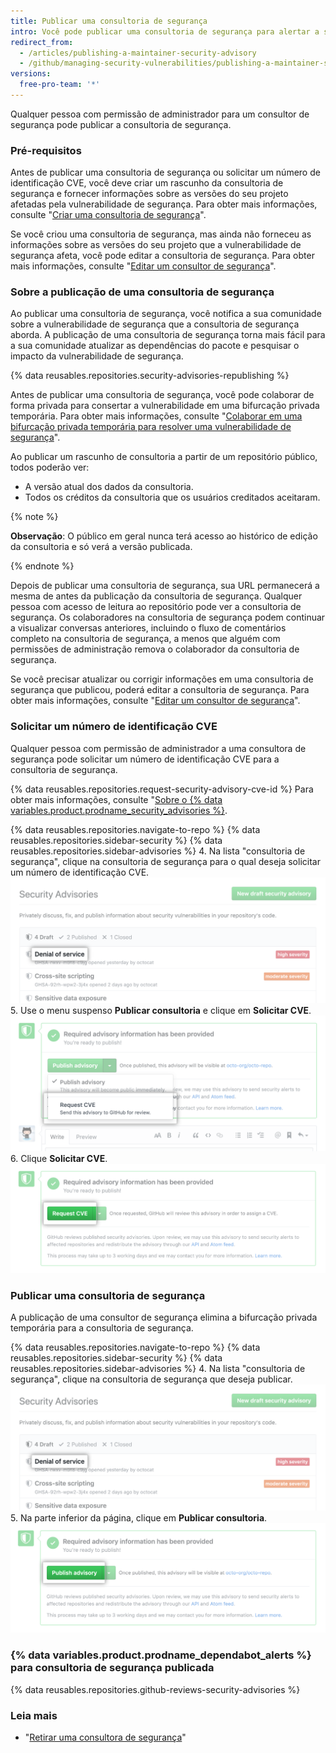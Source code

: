 ```yaml
---
title: Publicar uma consultoria de segurança
intro: Você pode publicar uma consultoria de segurança para alertar a sua comunidade sobre uma vulnerabilidade de segurança no seu projeto.
redirect_from:
  - /articles/publishing-a-maintainer-security-advisory
  - /github/managing-security-vulnerabilities/publishing-a-maintainer-security-advisory
versions:
  free-pro-team: '*'
---
```


Qualquer pessoa com permissão de administrador para um consultor de segurança pode publicar a consultoria de segurança.

### Pré-requisitos

Antes de publicar uma consultoria de segurança ou solicitar um número de identificação CVE, você deve criar um rascunho da consultoria de segurança e fornecer informações sobre as versões do seu projeto afetadas pela vulnerabilidade de segurança. Para obter mais informações, consulte "[Criar uma consultoria de segurança](/github/managing-security-vulnerabilities/creating-a-security-advisory)".

Se você criou uma consultoria de segurança, mas ainda não forneceu as informações sobre as versões do seu projeto que a vulnerabilidade de segurança afeta, você pode editar a consultoria de segurança. Para obter mais informações, consulte "[Editar um consultor de segurança](/github/managing-security-vulnerabilities/editing-a-security-advisory)".

### Sobre a publicação de uma consultoria de segurança

Ao publicar uma consultoria de segurança, você notifica a sua comunidade sobre a vulnerabilidade de segurança que a consultoria de segurança aborda. A publicação de uma consultoria de segurança torna mais fácil para a sua comunidade atualizar as dependências do pacote e pesquisar o impacto da vulnerabilidade de segurança.

{% data reusables.repositories.security-advisories-republishing %}

Antes de publicar uma consultoria de segurança, você pode colaborar de forma privada para consertar a vulnerabilidade em uma bifurcação privada temporária. Para obter mais informações, consulte "[Colaborar em uma bifurcação privada temporária para resolver uma vulnerabilidade de segurança](/articles/collaborating-in-a-temporary-private-fork-to-resolve-a-security-vulnerability)".

Ao publicar um rascunho de consultoria a partir de um repositório público, todos poderão ver:

- A versão atual dos dados da consultoria.
- Todos os créditos da consultoria que os usuários creditados aceitaram.

{% note %}

**Observação**: O público em geral nunca terá acesso ao histórico de edição da consultoria e só verá a versão publicada.

{% endnote %}

Depois de publicar uma consultoria de segurança, sua URL permanecerá a mesma de antes da publicação da consultoria de segurança. Qualquer pessoa com acesso de leitura ao repositório pode ver a consultoria de segurança. Os colaboradores na consultoria de segurança podem continuar a visualizar conversas anteriores, incluindo o fluxo de comentários completo na consultoria de segurança, a menos que alguém com permissões de administração remova o colaborador da consultoria de segurança.

Se você precisar atualizar ou corrigir informações em uma consultoria de segurança que publicou, poderá editar a consultoria de segurança. Para obter mais informações, consulte "[Editar um consultor de segurança](/github/managing-security-vulnerabilities/editing-a-security-advisory)".

### Solicitar um número de identificação CVE

Qualquer pessoa com permissão de administrador a uma consultora de segurança pode solicitar um número de identificação CVE para a consultoria de segurança.

{% data reusables.repositories.request-security-advisory-cve-id %} Para obter mais informações, consulte "[Sobre o {% data variables.product.prodname_security_advisories %}](/github/managing-security-vulnerabilities/about-github-security-advisories#cve-identification-numbers).

{% data reusables.repositories.navigate-to-repo %}
{% data reusables.repositories.sidebar-security %}
{% data reusables.repositories.sidebar-advisories %}
4. Na lista "consultoria de segurança", clique na consultoria de segurança para o qual deseja solicitar um número de identificação CVE. ![Consultoria de segurança na lista](/assets/images/help/security/security-advisory-in-list.png)
5. Use o menu suspenso **Publicar consultoria** e clique em **Solicitar CVE**. ![Solicitar CVE no menu suspenso](/assets/images/help/security/security-advisory-drop-down-request-cve.png)
6. Clique **Solicitar CVE**. ![Botão "Solicitar CVE"](/assets/images/help/security/security-advisory-request-cve-button.png)

### Publicar uma consultoria de segurança

A publicação de uma consultor de segurança elimina a bifurcação privada temporária para a consultoria de segurança.

{% data reusables.repositories.navigate-to-repo %}
{% data reusables.repositories.sidebar-security %}
{% data reusables.repositories.sidebar-advisories %}
4. Na lista "consultoria de segurança", clique na consultoria de segurança que deseja publicar. ![Consultoria de segurança na lista](/assets/images/help/security/security-advisory-in-list.png)
5. Na parte inferior da página, clique em **Publicar consultoria**. ![Botão Publish advisory (Publicar consultoria)](/assets/images/help/security/publish-advisory-button.png)

### {% data variables.product.prodname_dependabot_alerts %} para consultoria de segurança publicada

{% data reusables.repositories.github-reviews-security-advisories %}

### Leia mais

- "[Retirar uma consultora de segurança](/github/managing-security-vulnerabilities/withdrawing-a-security-advisory)"
